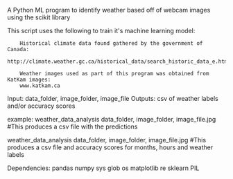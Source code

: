 A Python ML program to identify weather based off of webcam images using the scikit library

This script uses the following to train it's machine learning model:

		Historical climate data found gathered by the government of Canada:
		http://climate.weather.gc.ca/historical_data/search_historic_data_e.html

		Weather images used as part of this program was obtained from KatKam images:
		www.katkam.ca

Input: data_folder, image_folder, image_file
Outputs: csv of weather labels and/or accuracy scores

example:
weather_data_analysis data_folder, image_folder, image_file.jpg
#This produces a csv file with the predictions

weather_data_analysis data_folder, image_folder, image_file.jpg
#This produces a csv file and accuracy scores for months, hours and weather labels

Dependencies:
pandas
numpy
sys
glob
os
matplotlib
re
sklearn
PIL

